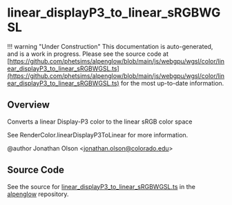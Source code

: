 # linear_displayP3_to_linear_sRGBWGSL

!!! warning "Under Construction"
    This documentation is auto-generated, and is a work in progress. Please see the source code at
    [https://github.com/phetsims/alpenglow/blob/main/js/webgpu/wgsl/color/linear_displayP3_to_linear_sRGBWGSL.ts](https://github.com/phetsims/alpenglow/blob/main/js/webgpu/wgsl/color/linear_displayP3_to_linear_sRGBWGSL.ts) for the most up-to-date information.

## Overview

Converts a linear Display-P3 color to the linear sRGB color space

See RenderColor.linearDisplayP3ToLinear for more information.

@author Jonathan Olson &lt;jonathan.olson@colorado.edu&gt;



## Source Code

See the source for [linear_displayP3_to_linear_sRGBWGSL.ts](https://github.com/phetsims/alpenglow/blob/main/js/webgpu/wgsl/color/linear_displayP3_to_linear_sRGBWGSL.ts) in the [alpenglow](https://github.com/phetsims/alpenglow) repository.
